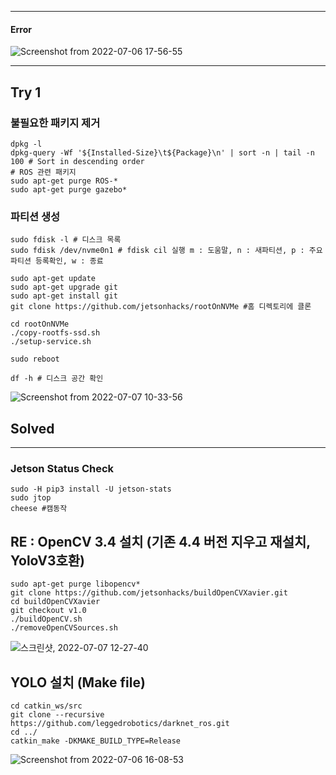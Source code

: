 __________________________________________
#### Error
![Screenshot from 2022-07-06 17-56-55](https://user-images.githubusercontent.com/88171531/177512047-91e7dac3-d3c2-4560-a0cf-daf0d9c60688.png)
___________________________________________

## Try 1
### 불필요한 패키지 제거
```
dpkg -l
dpkg-query -Wf '${Installed-Size}\t${Package}\n' | sort -n | tail -n 100 # Sort in descending order
# ROS 관련 패키지
sudo apt-get purge ROS-*
sudo apt-get purge gazebo*

```
### 파티션 생성
```
sudo fdisk -l # 디스크 목록
sudo fdisk /dev/nvme0n1 # fdisk cil 실행 m : 도움말, n : 새파티션, p : 주요파티션 등록확인, w : 종료

sudo apt-get update
sudo apt-get upgrade git
sudo apt-get install git
git clone https://github.com/jetsonhacks/rootOnNVMe #홈 디렉토리에 클론

cd rootOnNVMe
./copy-rootfs-ssd.sh
./setup-service.sh

sudo reboot

df -h # 디스크 공간 확인
```
![Screenshot from 2022-07-07 10-33-56](https://user-images.githubusercontent.com/88171531/177673167-8e1b9c93-b414-4005-a100-48f27b89b2eb.png)

## Solved
___________________________________________

### Jetson Status Check
```
sudo -H pip3 install -U jetson-stats
sudo jtop
cheese #캠동작
```

## RE : OpenCV 3.4 설치 (기존 4.4 버전 지우고 재설치, YoloV3호환)
```
sudo apt-get purge libopencv*
git clone https://github.com/jetsonhacks/buildOpenCVXavier.git
cd buildOpenCVXavier
git checkout v1.0
./buildOpenCV.sh
./removeOpenCVSources.sh
```
![스크린샷, 2022-07-07 12-27-40](https://user-images.githubusercontent.com/88171531/177684453-348a3772-0cc2-45a0-99c4-0ebaa00bc77e.png)

## YOLO 설치 (Make file)
```
cd catkin_ws/src
git clone --recursive https://github.com/leggedrobotics/darknet_ros.git
cd ../
catkin_make -DKMAKE_BUILD_TYPE=Release
```
![Screenshot from 2022-07-06 16-08-53](https://user-images.githubusercontent.com/88171531/177688016-b88f240c-dcb7-4245-8be4-2a23ade9479d.png)
